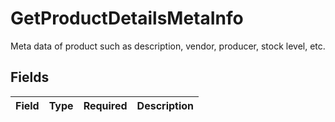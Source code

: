 # GetProductDetailsMetaInfo

Meta data of product such as description, vendor, producer, stock level, etc.


## Fields

| Field       | Type        | Required    | Description |
| ----------- | ----------- | ----------- | ----------- |